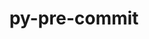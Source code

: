 ---
title: "py-pre-commit"
layout: cache
categories: [package, develop-2024-10-27]
meta: {"versions": ["3.6.0"], "compilers": ["gcc@=11.4.0", "gcc@=9.4.0", "oneapi@=2024.2.1"], "oss": ["ubuntu20.04", "ubuntu22.04"], "platforms": ["linux"], "targets": ["neoverse_v1", "ppc64le", "x86_64_v3"], "stacks": ["e4s", "e4s-neoverse_v1", "e4s-oneapi", "e4s-power", "root"], "num_specs": 8, "num_specs_by_stack": {"e4s-power": 2, "root": 8, "e4s-neoverse_v1": 2, "e4s": 2, "e4s-oneapi": 2}}
spec_details: [{"hash": "casblporzxqu6ngrrnj7ipfd4xgt3hn3", "compiler": "gcc@=9.4.0", "versions": ["3.6.0"], "os": "ubuntu20.04", "platform": "linux", "target": "ppc64le", "variants": ["build_system=python_pip"], "stacks": ["e4s-power", "root"], "size": "-", "tarball": "https://binaries.spack.io/develop-2024-10-27/build_cache/linux-ubuntu20.04-ppc64le/gcc-9.4.0/py-pre-commit-3.6.0/linux-ubuntu20.04-ppc64le-gcc-9.4.0-py-pre-commit-3.6.0-casblporzxqu6ngrrnj7ipfd4xgt3hn3.spack"}, {"hash": "cqyjzmf45f4nyrzam7s2w7ohfsxxokq5", "compiler": "gcc@=9.4.0", "versions": ["3.6.0"], "os": "ubuntu20.04", "platform": "linux", "target": "ppc64le", "variants": ["build_system=python_pip"], "stacks": ["e4s-power", "root"], "size": "-", "tarball": "https://binaries.spack.io/develop-2024-10-27/build_cache/linux-ubuntu20.04-ppc64le/gcc-9.4.0/py-pre-commit-3.6.0/linux-ubuntu20.04-ppc64le-gcc-9.4.0-py-pre-commit-3.6.0-cqyjzmf45f4nyrzam7s2w7ohfsxxokq5.spack"}, {"hash": "66uykqbir4clstp4hkfwdu7avpg7rzoz", "compiler": "gcc@=11.4.0", "versions": ["3.6.0"], "os": "ubuntu22.04", "platform": "linux", "target": "neoverse_v1", "variants": ["build_system=python_pip"], "stacks": ["root", "e4s-neoverse_v1"], "size": "-", "tarball": "https://binaries.spack.io/develop-2024-10-27/build_cache/linux-ubuntu22.04-neoverse_v1/gcc-11.4.0/py-pre-commit-3.6.0/linux-ubuntu22.04-neoverse_v1-gcc-11.4.0-py-pre-commit-3.6.0-66uykqbir4clstp4hkfwdu7avpg7rzoz.spack"}, {"hash": "x4i5mhrkxxsz3ubwmlx2ukdzbliaiffl", "compiler": "gcc@=11.4.0", "versions": ["3.6.0"], "os": "ubuntu22.04", "platform": "linux", "target": "neoverse_v1", "variants": ["build_system=python_pip"], "stacks": ["root", "e4s-neoverse_v1"], "size": "-", "tarball": "https://binaries.spack.io/develop-2024-10-27/build_cache/linux-ubuntu22.04-neoverse_v1/gcc-11.4.0/py-pre-commit-3.6.0/linux-ubuntu22.04-neoverse_v1-gcc-11.4.0-py-pre-commit-3.6.0-x4i5mhrkxxsz3ubwmlx2ukdzbliaiffl.spack"}, {"hash": "k7huc54l442ec7qzin7lndkal4xg7xsn", "compiler": "gcc@=11.4.0", "versions": ["3.6.0"], "os": "ubuntu22.04", "platform": "linux", "target": "x86_64_v3", "variants": ["build_system=python_pip"], "stacks": ["root", "e4s"], "size": "-", "tarball": "https://binaries.spack.io/develop-2024-10-27/build_cache/linux-ubuntu22.04-x86_64_v3/gcc-11.4.0/py-pre-commit-3.6.0/linux-ubuntu22.04-x86_64_v3-gcc-11.4.0-py-pre-commit-3.6.0-k7huc54l442ec7qzin7lndkal4xg7xsn.spack"}, {"hash": "z2jatcvae2u5qmunhnj47sa3p4lk2ppx", "compiler": "gcc@=11.4.0", "versions": ["3.6.0"], "os": "ubuntu22.04", "platform": "linux", "target": "x86_64_v3", "variants": ["build_system=python_pip"], "stacks": ["root", "e4s"], "size": "-", "tarball": "https://binaries.spack.io/develop-2024-10-27/build_cache/linux-ubuntu22.04-x86_64_v3/gcc-11.4.0/py-pre-commit-3.6.0/linux-ubuntu22.04-x86_64_v3-gcc-11.4.0-py-pre-commit-3.6.0-z2jatcvae2u5qmunhnj47sa3p4lk2ppx.spack"}, {"hash": "bvmaafu667hqzmg3im5po4kfd54phgos", "compiler": "oneapi@=2024.2.1", "versions": ["3.6.0"], "os": "ubuntu22.04", "platform": "linux", "target": "x86_64_v3", "variants": ["build_system=python_pip"], "stacks": ["root", "e4s-oneapi"], "size": "-", "tarball": "https://binaries.spack.io/develop-2024-10-27/build_cache/linux-ubuntu22.04-x86_64_v3/oneapi-2024.2.1/py-pre-commit-3.6.0/linux-ubuntu22.04-x86_64_v3-oneapi-2024.2.1-py-pre-commit-3.6.0-bvmaafu667hqzmg3im5po4kfd54phgos.spack"}, {"hash": "f2vkse6q6vywmawaojfrqsdcixkyp5q3", "compiler": "oneapi@=2024.2.1", "versions": ["3.6.0"], "os": "ubuntu22.04", "platform": "linux", "target": "x86_64_v3", "variants": ["build_system=python_pip"], "stacks": ["root", "e4s-oneapi"], "size": "-", "tarball": "https://binaries.spack.io/develop-2024-10-27/build_cache/linux-ubuntu22.04-x86_64_v3/oneapi-2024.2.1/py-pre-commit-3.6.0/linux-ubuntu22.04-x86_64_v3-oneapi-2024.2.1-py-pre-commit-3.6.0-f2vkse6q6vywmawaojfrqsdcixkyp5q3.spack"}]
---